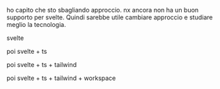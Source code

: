 ho capito che sto sbagliando approccio.
nx ancora non ha un buon supporto per svelte. Quindi sarebbe utile cambiare approccio e studiare meglio la tecnologia.

svelte

poi svelte + ts

poi svelte + ts + tailwind

poi svelte + ts + tailwind + workspace

